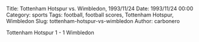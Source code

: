 Title: Tottenham Hotspur vs. Wimbledon, 1993/11/24
Date: 1993/11/24 00:00
Category: sports
Tags: football, football scores, Tottenham Hotspur, Wimbledon
Slug: tottenham-hotspur-vs-wimbledon
Author: carbonero


Tottenham Hotspur 1 - 1 Wimbledon
